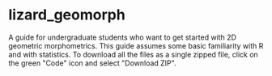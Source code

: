 # lizard_geomorph
A guide for undergraduate students who want to get started with 2D geometric morphometrics. 
This guide assumes some basic familiarity with R and with statistics. 
To download all the files as a single zipped file, click on the green "Code" icon and select "Download ZIP".

